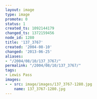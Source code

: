 ```yaml
---
layout: image
type: image
promote: 0
status: 1
created_ts: 1092144179
changed_ts: 1372159456
node_id: 1280
title: '137_3767'
created: '2004-08-10'
changed: '2013-06-25'
aliases:
- "/2004/08/10/137_3767/"
permalink: "/2004/08/10/137_3767/"
tags:
- Lewis Pass
images:
- - src: image/images/137_3767-1280.jpg
    name: 137_3767-1280.jpg
---
```



